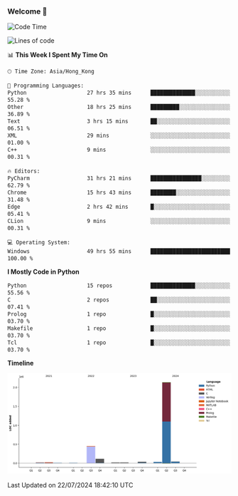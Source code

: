 ### Welcome 👋

<!--START_SECTION:waka-->
![Code Time](http://img.shields.io/badge/Code%20Time-419%20hrs%2040%20mins-blue)

![Lines of code](https://img.shields.io/badge/From%20Hello%20World%20I%27ve%20Written-2.8%20million%20lines%20of%20code-blue)

📊 **This Week I Spent My Time On** 

```text
🕑︎ Time Zone: Asia/Hong_Kong

💬 Programming Languages: 
Python                   27 hrs 35 mins      ██████████████░░░░░░░░░░░   55.28 % 
Other                    18 hrs 25 mins      █████████░░░░░░░░░░░░░░░░   36.89 % 
Text                     3 hrs 15 mins       ██░░░░░░░░░░░░░░░░░░░░░░░   06.51 % 
XML                      29 mins             ░░░░░░░░░░░░░░░░░░░░░░░░░   01.00 % 
C++                      9 mins              ░░░░░░░░░░░░░░░░░░░░░░░░░   00.31 % 

🔥 Editors: 
PyCharm                  31 hrs 21 mins      ████████████████░░░░░░░░░   62.79 % 
Chrome                   15 hrs 43 mins      ████████░░░░░░░░░░░░░░░░░   31.48 % 
Edge                     2 hrs 42 mins       █░░░░░░░░░░░░░░░░░░░░░░░░   05.41 % 
CLion                    9 mins              ░░░░░░░░░░░░░░░░░░░░░░░░░   00.31 % 

💻 Operating System: 
Windows                  49 hrs 55 mins      █████████████████████████   100.00 % 
```

**I Mostly Code in Python** 

```text
Python                   15 repos            ██████████████░░░░░░░░░░░   55.56 % 
C                        2 repos             ██░░░░░░░░░░░░░░░░░░░░░░░   07.41 % 
Prolog                   1 repo              █░░░░░░░░░░░░░░░░░░░░░░░░   03.70 % 
Makefile                 1 repo              █░░░░░░░░░░░░░░░░░░░░░░░░   03.70 % 
Tcl                      1 repo              █░░░░░░░░░░░░░░░░░░░░░░░░   03.70 % 
```



**Timeline**

![Lines of Code chart](https://raw.githubusercontent.com/xhj2501/xhj2501/main/assets/bar_graph.png)


 Last Updated on 22/07/2024 18:42:10 UTC
<!--END_SECTION:waka-->



